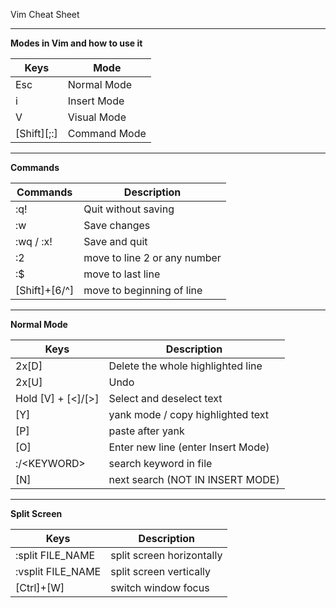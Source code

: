 Vim Cheat Sheet

---
**Modes in Vim and how to use it**

| Keys | Mode |
|--- | --- |
|Esc	| Normal Mode |
|i       |Insert Mode |
| V      | Visual Mode|
| \[Shift][;:] | Command Mode |

--- 

**Commands**

| Commands | Description |
| --- | --- |
| :q! |  Quit without saving |
| :w	  | Save changes |
| :wq / :x! | Save and quit |
| :2  | move to line 2 or any number |
| :$	 | move to last line |
 | \[Shift]+[6/^] | move to beginning of line |

---

**Normal Mode**

|Keys | Description |
| --- | --- |
| 2x[D] | Delete the whole highlighted line
| 2x[U] | Undo
| Hold [V] + [<]/[>] | Select and deselect text
| [Y] | yank mode / copy highlighted text
| [P] | paste after yank
| [O] | Enter new line (enter Insert Mode)
| :/\<KEYWORD> | search keyword in file |
| [N] | next search (NOT IN INSERT MODE) |

---

**Split Screen**

|Keys | Description |
| --- | --- |
| :split FILE_NAME  | split screen horizontally
| :vsplit FILE_NAME | split screen vertically
| [Ctrl]+[W] | switch window focus |
